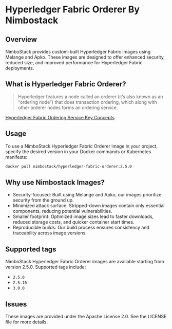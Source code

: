 # Hyperledger Fabric Orderer By Nimbostack

## Overview

NimboStack provides custom-built Hyperledger Fabric images using Melange and Apko. These images are designed to offer enhanced security, reduced size, and improved performance for Hyperledger Fabric deployments.

## What is Hyperledger Fabric Orderer?

> Hyperledger features a node called an orderer (it’s also known as an “ordering node”) that does transaction ordering, which along with other orderer nodes forms an ordering service.

[Hyperledger Fabric Ordering Service Key Concepts](https://hyperledger-fabric.readthedocs.io/en/latest/orderer/ordering_service.html)

## Usage

To use a NimboStack Hyperledger Fabric Orderer image in your project, specify the desired version in your Docker commands or Kubernetes manifests:

```bash
docker pull nimbostack/hyperledger-fabric-orderer:2.5.0
```

## Why use Nimbostack Images?

- Security-focused: Built using Melange and Apko, our images prioritize security from the ground up.
- Minimized attack surface: Stripped-down images contain only essential components, reducing potential vulnerabilities.
- Smaller footprint: Optimized image sizes lead to faster downloads, reduced storage costs, and quicker container start times.
- Reproducible builds: Our build process ensures consistency and traceability across image versions.

## Supported tags

NimboStack Hyperledger Fabric Orderer images are available starting from version 2.5.0. Supported tags include:

- `2.5.0`
- `2.5.10`
- `3.0.0`

## Issues

These images are provided under the Apache License 2.0. See the LICENSE file for more details.
